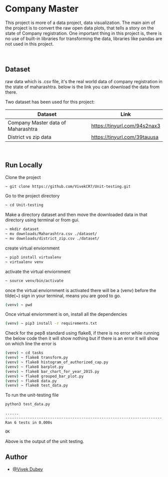 # Company Master

This project is more of a data project, data visualization. The main aim of the project is
to convert the raw open data plots, that tells a story on the state of Company registration.
One important thing in this project is, there is no use of built-in libraries for transforming
the data, libraries like pandas are not used in this project.

<br>

## Dataset

raw data which is .csv file, it's the real world data of company registration in the state of maharashtra.
below is the link you can download the data from there.

Two dataset has been used for this project:

| Dataset                            | Link                         |
| ---------------------------------- | ---------------------------- |
| Company Master data of Maharashtra | https://tinyurl.com/94s2nax3 |
| District vs zip data               | https://tinyurl.com/39tauusa |

<br>

## Run Locally

Clone the project

```bash
~ git clone https://github.com/VivekCR7/Unit-testing.git
```

Go to the project directory

```bash
~ cd Unit-testing
```

Make a directory dataset and then move the downloaded data in that directory using terminal or from gui.

```bash
~ mkdir dataset
~ mv downloads/Maharashtra.csv ./dataset/
~ mv downloads/district_zip.csv ./dataset/
```

create virtual enviornment

```bash
~ pip3 install virtualenv
~ virtualenv venv
```

activate the virtual enviornment

```bash
~ source venv/bin/activate
```
once the virtual enviornment is activated there will be a (venv) before the tilde(~) sign in your terminal, means you are good to go.

```bash
(venv) ~ pwd
```

Once virtual enviornment is on, install all the dependencies

```bash
(venv) ~ pip3 install -r requirements.txt
```

Check for the pep8 standard using flake8, if there is no error while running the below code then it will show nothing but if there is an error it will show on which line the error is

```bash
(venv) ~ cd tasks
(venv) ~ flake8 transform.py
(venv) ~ flake8 histogram_of_authorized_cap.py
(venv) ~ flake8 barplot.py
(venv) ~ flake8 bar_chart_for_year_2015.py
(venv) ~ flake8 grouped_bar_plot.py
(venv) ~ flake8 data.py
(venv) ~ flake8 test_data.py
```

To run the unit-testing file

```bash
python3 test_data.py
```

```bash
......
----------------------------------------------------------------------
Ran 6 tests in 0.000s

OK
```

Above is the output of the unit testing.

## Author

- [@Vivek Dubey]()

  
